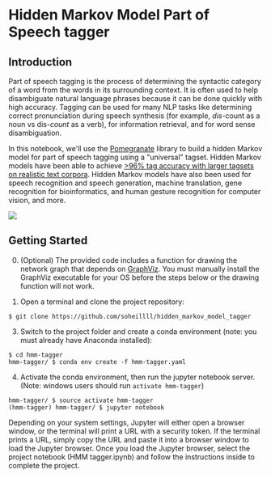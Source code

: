 # Hidden Markov Model Part of Speech tagger

## Introduction

Part of speech tagging is the process of determining the syntactic category of a word from the words in its surrounding context. It is often used to help disambiguate natural language phrases because it can be done quickly with high accuracy. Tagging can be used for many NLP tasks like determining correct pronunciation during speech synthesis (for example, _dis_-count as a noun vs dis-_count_ as a verb), for information retrieval, and for word sense disambiguation.

In this notebook, we'll use the [Pomegranate](http://pomegranate.readthedocs.io/) library to build a hidden Markov model for part of speech tagging using a "universal" tagset. Hidden Markov models have been able to achieve [>96% tag accuracy with larger tagsets on realistic text corpora](http://www.coli.uni-saarland.de/~thorsten/publications/Brants-ANLP00.pdf). Hidden Markov models have also been used for speech recognition and speech generation, machine translation, gene recognition for bioinformatics, and human gesture recognition for computer vision, and more. 

![](_post-hmm.png)


## Getting Started

0. (Optional) The provided code includes a function for drawing the network graph that depends on [GraphViz](http://www.graphviz.org/). You must manually install the GraphViz executable for your OS before the steps below or the drawing function will not work.

1. Open a terminal and clone the project repository:
```
$ git clone https://github.com/soheillll/hidden_markov_model_tagger
```

3. Switch to the project folder and create a conda environment (note: you must already have Anaconda installed):
```
$ cd hmm-tagger
hmm-tagger/ $ conda env create -f hmm-tagger.yaml
```

4. Activate the conda environment, then run the jupyter notebook server. (Note: windows users should run `activate hmm-tagger`)
```
hmm-tagger/ $ source activate hmm-tagger
(hmm-tagger) hmm-tagger/ $ jupyter notebook
```

Depending on your system settings, Jupyter will either open a browser window, or the terminal will print a URL with a security token. If the terminal prints a URL, simply copy the URL and paste it into a browser window to load the Jupyter browser. Once you load the Jupyter browser, select the project notebook (HMM tagger.ipynb) and follow the instructions inside to complete the project.

